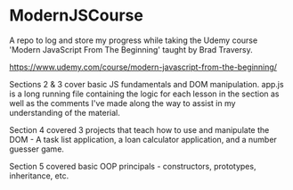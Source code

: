 # ModernJSCourse
A repo to log and store my progress while taking the Udemy course 'Modern JavaScript From The Beginning' taught by Brad Traversy.

https://www.udemy.com/course/modern-javascript-from-the-beginning/

Sections 2 & 3 cover basic JS fundamentals and DOM manipulation. app.js is a long running file containing the logic for each lesson in the section as well as the comments I've made along the way to assist in my understanding of the material.

Section 4 covered 3 projects that teach how to use and manipulate the DOM - A task list application, a loan calculator application, and a number guesser game. 

Section 5 covered basic OOP principals - constructors, prototypes, inheritance, etc.
